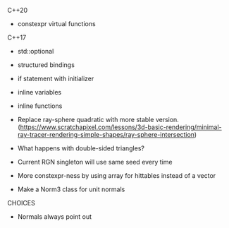 

C++20
- constexpr virtual functions

C++17
- std::optional
- structured bindings
- if statement with initializer
- inline variables
- inline functions


- Replace ray-sphere quadratic with more stable version. (https://www.scratchapixel.com/lessons/3d-basic-rendering/minimal-ray-tracer-rendering-simple-shapes/ray-sphere-intersection)
- What happens with double-sided triangles?
- Current RGN singleton will use same seed every time
- More constexpr-ness by using array for hittables instead of a vector
- Make a Norm3 class for unit normals

CHOICES
- Normals always point out